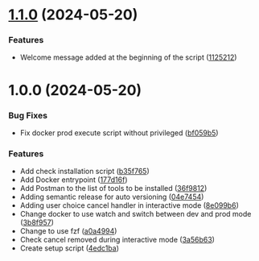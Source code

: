 # [1.1.0](https://github.com/LilianDCode/ubuntu-setup/compare/1.0.0...1.1.0) (2024-05-20)


### Features

* Welcome message added at the beginning of the script ([1125212](https://github.com/LilianDCode/ubuntu-setup/commit/1125212103fb6fc97e91d94f35309890cf2f36dc))

# 1.0.0 (2024-05-20)


### Bug Fixes

* Fix docker prod execute script without privileged ([bf059b5](https://github.com/LilianDCode/ubuntu-setup/commit/bf059b52ade33dafc3c7a1c5008bfa3d6855e70e))


### Features

* Add check installation script ([b35f765](https://github.com/LilianDCode/ubuntu-setup/commit/b35f765475f49eec6993d60e959ca90768036e60))
* Add Docker entrypoint ([177d16f](https://github.com/LilianDCode/ubuntu-setup/commit/177d16fe32b446e5dbb450d861a7e57d6a6f7e52))
* Add Postman to the list of tools to be installed ([36f9812](https://github.com/LilianDCode/ubuntu-setup/commit/36f98120fb16fa7002cbffc0a4fa7e107ae95fdd))
* Adding semantic release for auto versioning ([04e7454](https://github.com/LilianDCode/ubuntu-setup/commit/04e7454942b970d21d09eb95050d8c8cb4494a96))
* Adding user choice cancel handler in interactive mode ([8e099b6](https://github.com/LilianDCode/ubuntu-setup/commit/8e099b67f810833e411608885ff328a977971c12))
* Change docker to use watch and switch between dev and prod mode ([3b8f957](https://github.com/LilianDCode/ubuntu-setup/commit/3b8f957810fa65270440bb6869bddf35ac282875))
* Change to use fzf ([a0a4994](https://github.com/LilianDCode/ubuntu-setup/commit/a0a499465041c6fdff93367954987f012f869a67))
* Check cancel removed during interactive mode ([3a56b63](https://github.com/LilianDCode/ubuntu-setup/commit/3a56b63578edc928b3c749afa0848e75b26c467d))
* Create setup script ([4edc1ba](https://github.com/LilianDCode/ubuntu-setup/commit/4edc1baafd7577bcf14e701a1211269790c7f91f))
